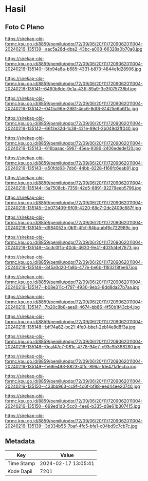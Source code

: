 # Hasil

## Foto C Plano

https://sirekap-obj-formc.kpu.go.id/8859/pemilu/pdpr/72/09/06/20/11/7209062011004-20240216-135139--aac5a28d-dba2-43bc-a008-66328a0b70a8.jpg

https://sirekap-obj-formc.kpu.go.id/8859/pemilu/pdpr/72/09/06/20/11/7209062011004-20240216-135140--3fb94a8a-b685-4331-b873-4844e1d28906.jpg

https://sirekap-obj-formc.kpu.go.id/8859/pemilu/pdpr/72/09/06/20/11/7209062011004-20240216-135141--6490b6dc-9c1a-43ff-89a9-3e3f075738bf.jpg

https://sirekap-obj-formc.kpu.go.id/8859/pemilu/pdpr/72/09/06/20/11/7209062011004-20240216-135142--0415c96e-2981-4ec6-9df8-81425e6b6f1c.jpg

https://sirekap-obj-formc.kpu.go.id/8859/pemilu/pdpr/72/09/06/20/11/7209062011004-20240216-135142--66f2e32d-1c38-421e-99c1-2b049d3ff040.jpg

https://sirekap-obj-formc.kpu.go.id/8859/pemilu/pdpr/72/09/06/20/11/7209062011004-20240216-135143--616baaac-5967-45ea-9386-2406edede120.jpg

https://sirekap-obj-formc.kpu.go.id/8859/pemilu/pdpr/72/09/06/20/11/7209062011004-20240216-135143--a50fdd63-7db6-44bb-8228-f166fc6eab81.jpg

https://sirekap-obj-formc.kpu.go.id/8859/pemilu/pdpr/72/09/06/20/11/7209062011004-20240216-135144--5a7508cb-7359-42d5-8891-92279eeb5796.jpg

https://sirekap-obj-formc.kpu.go.id/8859/pemilu/pdpr/72/09/06/20/11/7209062011004-20240216-135145--2b073409-9f09-4220-88c7-2dc2409c687f.jpg

https://sirekap-obj-formc.kpu.go.id/8859/pemilu/pdpr/72/09/06/20/11/7209062011004-20240216-135145--d984052b-0b1f-4fcf-84ba-abf6c722989c.jpg

https://sirekap-obj-formc.kpu.go.id/8859/pemilu/pdpr/72/09/06/20/11/7209062011004-20240216-135146--4cdc0f1a-40db-4630-9e41-403fd4ef7873.jpg

https://sirekap-obj-formc.kpu.go.id/8859/pemilu/pdpr/72/09/06/20/11/7209062011004-20240216-135146--345a0d20-fa8b-477e-be6b-1193218fee67.jpg

https://sirekap-obj-formc.kpu.go.id/8859/pemilu/pdpr/72/09/06/20/11/7209062011004-20240216-135147--b08e311c-f797-4930-9eb3-8dd8da27b7aa.jpg

https://sirekap-obj-formc.kpu.go.id/8859/pemilu/pdpr/72/09/06/20/11/7209062011004-20240216-135147--7b20c9b8-aea9-4674-bb86-4f50b1f43cb4.jpg

https://sirekap-obj-formc.kpu.go.id/8859/pemilu/pdpr/72/09/06/20/11/7209062011004-20240216-135148--bff74a82-bc21-4fe0-bbef-2eb14e8d8f3a.jpg

https://sirekap-obj-formc.kpu.go.id/8859/pemilu/pdpr/72/09/06/20/11/7209062011004-20240216-135148--0caf47c7-081c-4778-94e7-c93c9b388280.jpg

https://sirekap-obj-formc.kpu.go.id/8859/pemilu/pdpr/72/09/06/20/11/7209062011004-20240216-135149--fe66e493-8823-4ffc-896a-fde471a1ecba.jpg

https://sirekap-obj-formc.kpu.go.id/8859/pemilu/pdpr/72/09/06/20/11/7209062011004-20240216-135150--433bb963-cc9f-4c6f-bf88-eed44ee20740.jpg

https://sirekap-obj-formc.kpu.go.id/8859/pemilu/pdpr/72/09/06/20/11/7209062011004-20240216-135150--699ed1d3-5cc0-4ee6-b335-d8e61b307415.jpg

https://sirekap-obj-formc.kpu.go.id/8859/pemilu/pdpr/72/09/06/20/11/7209062011004-20240216-135139--3d334b55-7baf-4fc5-bfe1-c04bd9c7cb7c.jpg


## Metadata

| Key        | Value               |
| ---------- | ------------------- |
| Time Stamp | 2024-02-17 13:05:41 |
| Kode Dapil | 7201                |



